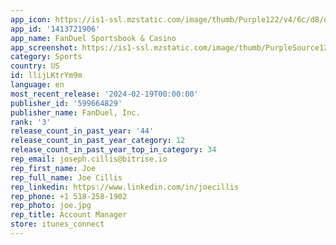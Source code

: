 ```yaml
---
app_icon: https://is1-ssl.mzstatic.com/image/thumb/Purple122/v4/6c/d8/df/6cd8df8c-825d-4367-3253-3477da5c8091/AppIcon-1x_U007emarketing-0-10-0-85-220.png/1024x1024bb.png
app_id: '1413721906'
app_name: FanDuel Sportsbook & Casino
app_screenshot: https://is1-ssl.mzstatic.com/image/thumb/PurpleSource126/v4/85/f4/19/85f419bb-471a-af62-e744-978cee8c805f/6d7583fd-8812-477e-a2c1-66c8d6e126a8_6.5_America_U0027s__U00231_SBK.jpg/1284x2778bb.png
category: Sports
country: US
id: llijLKtrYm9m
language: en
most_recent_release: '2024-02-19T00:00:00'
publisher_id: '599664829'
publisher_name: FanDuel, Inc.
rank: '3'
release_count_in_past_year: '44'
release_count_in_past_year_category: 12
release_count_in_past_year_top_in_category: 34
rep_email: joseph.cillis@bitrise.io
rep_first_name: Joe
rep_full_name: Joe Cillis
rep_linkedin: https://www.linkedin.com/in/joecillis
rep_phone: +1 518-258-1902
rep_photo: joe.jpg
rep_title: Account Manager
store: itunes_connect
---
```

